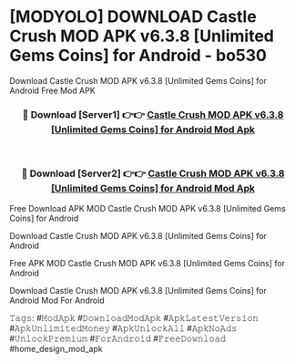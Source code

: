 # [MODYOLO] DOWNLOAD Castle Crush MOD APK v6.3.8 [Unlimited Gems Coins] for Android - bo530
Download Castle Crush MOD APK v6.3.8 [Unlimited Gems Coins] for Android Free Mod APK

<div align="center">
<h3>🔴 Download [Server1] 👉👉 <a href="https://apk-comot.site?title=Castle_Crush_MOD_APK_v6.3.8_[Unlimited_Gems_Coins]_for_Android">Castle Crush MOD APK v6.3.8 [Unlimited Gems Coins] for Android Mod Apk</a></h3><br>

<h3>🔴 Download [Server2] 👉👉 <a href="https://apk-comot.site?title=Castle_Crush_MOD_APK_v6.3.8_[Unlimited_Gems_Coins]_for_Android">Castle Crush MOD APK v6.3.8 [Unlimited Gems Coins] for Android Mod Apk</a></h3>
</div>


Free Download APK MOD Castle Crush MOD APK v6.3.8 [Unlimited Gems Coins] for Android

Download Castle Crush MOD APK v6.3.8 [Unlimited Gems Coins] for Android 

Free APK MOD Castle Crush MOD APK v6.3.8 [Unlimited Gems Coins] for Android 

Download Castle Crush MOD APK v6.3.8 [Unlimited Gems Coins] for Android Mod For Android

𝚃𝚊𝚐𝚜: #𝙼𝚘𝚍𝙰𝚙𝚔 #𝙳𝚘𝚠𝚗𝚕𝚘𝚊𝚍𝙼𝚘𝚍𝙰𝚙𝚔 #𝙰𝚙𝚔𝙻𝚊𝚝𝚎𝚜𝚝𝚅𝚎𝚛𝚜𝚒𝚘𝚗 #𝙰𝚙𝚔𝚄𝚗𝚕𝚒𝚖𝚒𝚝𝚎𝚍𝙼𝚘𝚗𝚎𝚢 #𝙰𝚙𝚔𝚄𝚗𝚕𝚘𝚌𝚔𝙰𝚕𝚕 #𝙰𝚙𝚔𝙽𝚘𝙰𝚍𝚜 #𝚄𝚗𝚕𝚘𝚌𝚔𝙿𝚛𝚎𝚖𝚒𝚞𝚖 #𝙵𝚘𝚛𝙰𝚗𝚍𝚛𝚘𝚒𝚍 #𝙵𝚛𝚎𝚎𝙳𝚘𝚠𝚗𝚕𝚘𝚊𝚍 #home_design_mod_apk